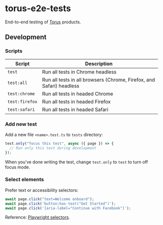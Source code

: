 # torus-e2e-tests

End-to-end testing of [Torus] products.

## Development

### Scripts

| Script         | Description                                                          |
| -------------- | -------------------------------------------------------------------- |
| `test`         | Run all tests in Chrome headless                                     |
| `test:all`     | Run all tests in all browsers (Chrome, Firefox, and Safari) headless |
| `test:chrome`  | Run all tests in headed Chrome                                       |
| `test:firefox` | Run all tests in headed Firefox                                      |
| `test:safari`  | Run all tests in headed Safari                                       |

### Add new test

Add a new file `<name>.test.ts` to `tests` directory:

```ts
test.only("focus this test", async ({ page }) => {
  // Run only this test during development
});
```

When you've done writing the test, change `test.only` to `test` to turn off focus mode.

### Select elements

Prefer text or accessibility selectors:

```ts
await page.click("text=Welcome onboard");
await page.click('button:has-text("Get Started")');
await page.click('[aria-label="Continue with Facebook"]');
```

Reference: [Playwright selectors](https://playwright.dev/docs/selectors/#quick-guide).

<!-- Links -->

[torus]: https://tor.us

